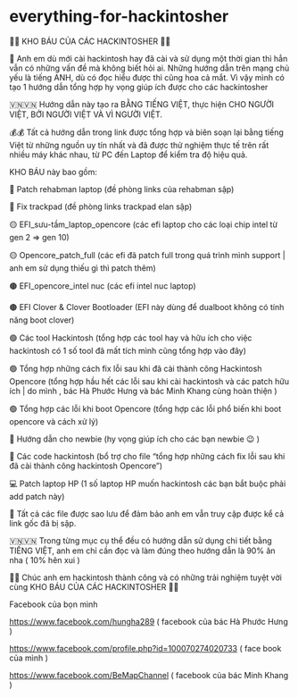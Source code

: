 # everything-for-hackintosher
👑👑 KHO BÁU CỦA CÁC HACKINTOSHER  👑👑

🏴󠁧󠁢󠁥󠁮󠁧󠁿  Anh em dù mới cài hackintosh hay đã cài và sử dụng một thời gian thì hẳn vẫn có những vấn đề mà không biết hỏi ai. Những hướng dẫn trên mạng chủ yếu là tiếng ANH, dù có đọc hiểu được thì cũng hoa cả mắt. Vì vậy mình có tạo 1 hướng dẫn  tổng hợp hy vọng giúp ích được cho các hackintosher

🇻🇳🇻🇳 Hướng dẫn này tạo ra  BẰNG TIẾNG VIỆT, thực hiện CHO NGƯỜI VIỆT, BỞI NGƯỜI VIỆT VÀ VÌ NGƯỜI VIỆT. 

💰💰 Tất cả hướng dẫn trong link được tổng hợp và biên soạn lại bằng tiếng Việt từ những nguồn uy tín nhất và đã được thử nghiệm thực tế trên rất nhiều máy khác nhau, từ PC đến Laptop để kiểm tra độ hiệu quả.

KHO BÁU này bao gồm: 

🔴  Patch rehabman laptop (đề phòng links của rehabman sập)

🔴  Fix trackpad (đề phòng links trackpad elan sập)

🟡  EFI_sưu-tầm_laptop_opencore (các efi laptop cho các loại chip intel từ gen 2 ⇒ gen 10)

🟡  Opencore_patch_full (các efi đã patch full trong quá trình mình support | anh em sử dụng thiếu gì thì patch thêm)

🟤  EFI_opencore_intel nuc (các efi intel nuc laptop)

🟤  EFI Clover & Clover Bootloader (EFI này dùng để dualboot không có tính năng boot clover)

🟢  Các tool Hackintosh (tổng hợp các tool hay và hữu ích cho việc hackintosh có 1 số tool đã mất tích mình cũng tổng hợp vào đây)

🟢  Tổng hợp những cách fix lỗi sau khi đã cài thành công Hackintosh Opencore (tổng hợp hầu hết các lỗi sau khi cài hackintosh và các patch hữu ích | do mình , bác Hà Phước Hưng và bác Minh Khang cùng hoàn thiện )

🟢  Tổng hợp các lỗi khi boot Opencore (tổng hợp các lỗi phổ biến khi boot opencore và cách xử lý)

👶  Hướng dẫn cho newbie (hy vọng giúp ích cho các bạn newbie 😉 )

🤖  Các code hackintosh (bổ trợ cho file “tổng hợp những cách fix lỗi sau khi đã cài thành công hackintosh Opencore”)

💻  Patch laptop HP (1 số laptop HP muốn hackintosh các bạn bắt buộc phải add patch này)

🔁  Tất cả các file được sao lưu để đảm bảo anh em vẫn truy cập được kể cả link gốc đã bị sập. 

🇻🇳🇻🇳 Trong từng mục cụ thể đều có hướng dẫn sử dụng chi tiết bằng TIẾNG VIỆT, anh em chỉ cần đọc và làm đúng theo hướng dẫn là 90% ăn nha ( 10% hên xui )

👑👑 Chúc anh em hackintosh thành công và có những trải nghiệm tuyệt vời cùng KHO BÁU CỦA CÁC HACKINTOSHER 👑👑

Facebook của bọn mình

https://www.facebook.com/hungha289 ( facebook của bác Hà Phước Hưng )

https://www.facebook.com/profile.php?id=100070274020733 ( face book của mình )

https://www.facebook.com/BeMapChannel ( facebook của bác Minh Khang )
